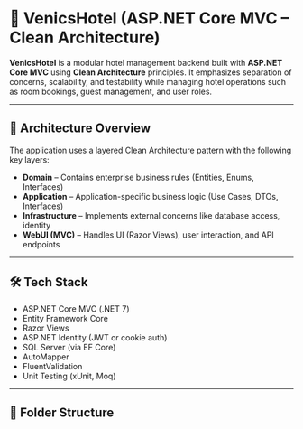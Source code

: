 # 🏨 VenicsHotel (ASP.NET Core MVC – Clean Architecture)

**VenicsHotel** is a modular hotel management backend built with **ASP.NET Core MVC** using **Clean Architecture** principles. It emphasizes separation of concerns, scalability, and testability while managing hotel operations such as room bookings, guest management, and user roles.

---

## 🧱 Architecture Overview

The application uses a layered Clean Architecture pattern with the following key layers:

- **Domain** – Contains enterprise business rules (Entities, Enums, Interfaces)
- **Application** – Application-specific business logic (Use Cases, DTOs, Interfaces)
- **Infrastructure** – Implements external concerns like database access, identity
- **WebUI (MVC)** – Handles UI (Razor Views), user interaction, and API endpoints

---

## 🛠️ Tech Stack

- ASP.NET Core MVC (.NET 7)
- Entity Framework Core
- Razor Views
- ASP.NET Identity (JWT or cookie auth)
- SQL Server (via EF Core)
- AutoMapper
- FluentValidation
- Unit Testing (xUnit, Moq)

---

## 📁 Folder Structure

